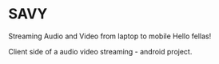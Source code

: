 # SAVY
Streaming Audio and Video from laptop to mobile
Hello fellas!

Client side of a audio video streaming - android project. 

